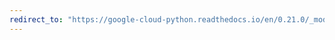 ```yaml
---
redirect_to: "https://google-cloud-python.readthedocs.io/en/0.21.0/_modules/google/cloud/monitoring/query.html"
---
```

